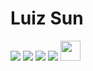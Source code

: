 # Luiz Sun

<a href="#" style="display: inline-block; text-decoration:none">
  <img src="https://img.shields.io/badge/HTML5-E34F26?style=for-the-badge&logo=html5&logoColor=white">
  <img src="https://img.shields.io/badge/CSS3-1572B6?style=for-the-badge&logo=css3&logoColor=white">
  <img src="https://img.shields.io/badge/JavaScript-F7DF1E?style=for-the-badge&logo=javascript&logoColor=black">
  <img src="https://img.shields.io/badge/Python-3776AB?style=for-the-badge&logo=python&logoColor=white">
</a>

<a href="#" style="display:inline-block; text-decoration:none">
  <img height="32px" src="https://cdn.jsdelivr.net/gh/devicons/devicon@latest/icons/html5/html5-original-wordmark.svg"/>
</a>
